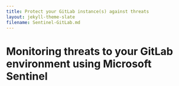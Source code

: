 ```yaml
---
title: Protect your GitLab instance(s) against threats
layout: jekyll-theme-slate
filename: Sentinel-GitLab.md
--- 
```


# Monitoring threats to your GitLab environment using Microsoft Sentinel
